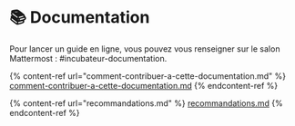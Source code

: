 # 📚 Documentation

Pour lancer un guide en ligne, vous pouvez vous renseigner sur le salon Mattermost : #incubateur-documentation.

{% content-ref url="comment-contribuer-a-cette-documentation.md" %}
[comment-contribuer-a-cette-documentation.md](comment-contribuer-a-cette-documentation.md)
{% endcontent-ref %}

{% content-ref url="recommandations.md" %}
[recommandations.md](recommandations.md)
{% endcontent-ref %}
